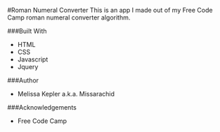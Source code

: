 #Roman Numeral Converter
This is an app I made out of my Free Code Camp roman numeral converter algorithm.

###Built With
+  HTML  
+  CSS  
+  Javascript  
+  Jquery  

###Author
+  Melissa Kepler a.k.a. Missarachid  

###Acknowledgements
+  Free Code Camp
